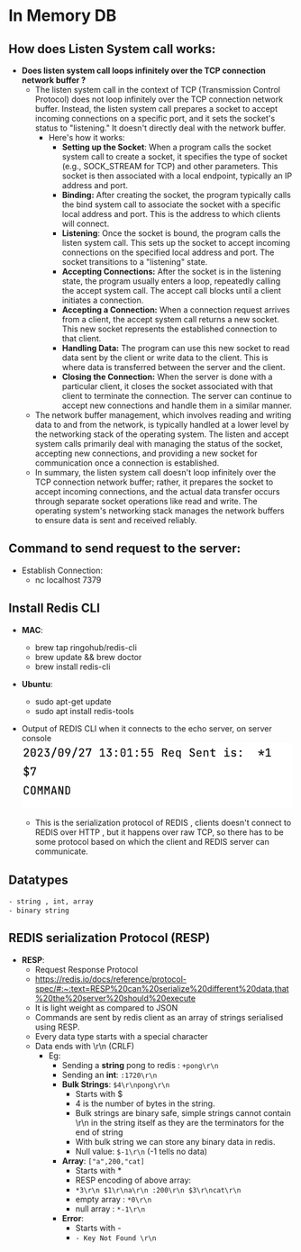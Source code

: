 # In Memory DB

## How does Listen System call works:
 - **Does listen system call loops infinitely over the TCP connection network buffer ?**
   - The listen system call in the context of TCP (Transmission Control Protocol) does not loop infinitely over the TCP connection network buffer. Instead, the listen system call prepares a socket to accept incoming connections on a specific port, and it sets the socket's status to "listening." It doesn't directly deal with the network buffer.
     - Here's how it works:
        - **Setting up the Socket**: When a program calls the socket system call to create a socket, it specifies the type of socket (e.g., SOCK_STREAM for TCP) and other parameters. This socket is then associated with a local endpoint, typically an IP address and port.
        - **Binding:** After creating the socket, the program typically calls the bind system call to associate the socket with a specific local address and port. This is the address to which clients will connect.
        - **Listening**: Once the socket is bound, the program calls the listen system call. This sets up the socket to accept incoming connections on the specified local address and port. The socket transitions to a "listening" state.
        - **Accepting Connections:** After the socket is in the listening state, the program usually enters a loop, repeatedly calling the accept system call. The accept call blocks until a client initiates a connection.
        - **Accepting a Connection:** When a connection request arrives from a client, the accept system call returns a new socket. This new socket represents the established connection to that client.
        - **Handling Data:** The program can use this new socket to read data sent by the client or write data to the client. This is where data is transferred between the server and the client.
        - **Closing the Connection:** When the server is done with a particular client, it closes the socket associated with that client to terminate the connection. The server can continue to accept new connections and handle them in a similar manner.
   - The network buffer management, which involves reading and writing data to and from the network, is typically handled at a lower level by the networking stack of the operating system. The listen and accept system calls primarily deal with managing the status of the socket, accepting new connections, and providing a new socket for communication once a connection is established.
   - In summary, the listen system call doesn't loop infinitely over the TCP connection network buffer; rather, it prepares the socket to accept incoming connections, and the actual data transfer occurs through separate socket operations like read and write. The operating system's networking stack manages the network buffers to ensure data is sent and received reliably.

##  **Command to send request to the server:**
   - Establish Connection:
     - nc localhost 7379

## Install Redis CLI
   - **MAC**:
     - brew tap ringohub/redis-cli
     - brew update && brew doctor 
     - brew install redis-cli
   - **Ubuntu**:
     - sudo apt-get update
     - sudo apt install redis-tools

   - Output of REDIS CLI when it connects to the echo server, on server console
    ![Screenshot 2023-09-27 at 1.05.02 PM.png](Screenshot%202023-09-27%20at%201.05.02%20PM.png)  
       - This is the serialization protocol of REDIS , clients doesn't connect to REDIS over HTTP , but it happens over raw TCP, so there has to be some protocol based on which the client and REDIS server can communicate.
  
## Datatypes
    - string , int, array
    - binary string

## REDIS serialization Protocol (RESP)
 - **RESP**:
   - Request Response Protocol
   - https://redis.io/docs/reference/protocol-spec/#:~:text=RESP%20can%20serialize%20different%20data,that%20the%20server%20should%20execute
   - It is light weight as compared to JSON
   - Commands are sent by redis client as an array of strings serialised using RESP.
   - Every data type starts with a special character
   - Data ends with \r\n (CRLF)
     - Eg: 
       - Sending a **string** pong to redis : `+pong\r\n`
       - Sending an **int**: `:1720\r\n`
       - **Bulk Strings**: `$4\r\npong\r\n`
         - Starts with $
         - 4 is the number of bytes in the string.
         - Bulk strings are binary safe, simple strings cannot contain \r\n in the string itself as they are the terminators for the end of string
         - With bulk string we can store any binary data in redis.
         - Null value: `$-1\r\n` (-1 tells no data)
       - **Array**: `["a",200,"cat]`
         - Starts with * 
         - RESP encoding of above array:
         - `*3\r\n
            $1\r\na\r\n
            :200\r\n
            $3\r\ncat\r\n`
         - empty array : `*0\r\n`
         - null array : `*-1\r\n`
       - **Error**:
         - Starts with -
         - `- Key Not Found \r\n`